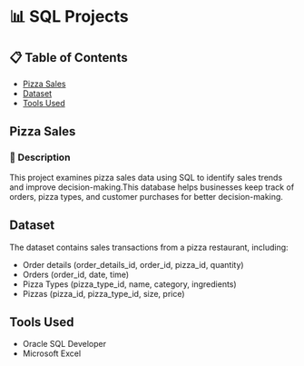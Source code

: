 # 📊 SQL Projects  

## 📋 Table of Contents  
- [Pizza Sales](#pizza-sales)
- [Dataset](#dataset)
- [Tools Used](#tools-used)

## Pizza Sales  
### 📌 Description 
This project examines pizza sales data using SQL to identify sales trends and improve decision-making.This database helps businesses keep track of orders, pizza types, and customer purchases for better decision-making.

## Dataset
The dataset contains sales transactions from a pizza restaurant, including:

- Order details (order_details_id, order_id,	pizza_id,	quantity)
- Orders (order_id,	date,	time)
- Pizza Types (pizza_type_id,	name,	category,	ingredients)
- Pizzas (pizza_id,	pizza_type_id, size, price)

## Tools Used
- Oracle SQL Developer
- Microsoft Excel
